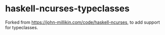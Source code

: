 # haskell-ncurses-typeclasses

Forked from https://john-millikin.com/code/haskell-ncurses, to add support for typeclasses.
